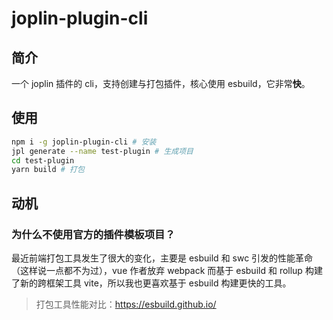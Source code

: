 # joplin-plugin-cli

## 简介

一个 joplin 插件的 cli，支持创建与打包插件，核心使用 esbuild，它非常**快**。

## 使用

```sh
npm i -g joplin-plugin-cli # 安装
jpl generate --name test-plugin # 生成项目
cd test-plugin
yarn build # 打包
```

## 动机

### 为什么不使用官方的插件模板项目？

最近前端打包工具发生了很大的变化，主要是 esbuild 和 swc 引发的性能革命（这样说一点都不为过），vue 作者放弃 webpack 而基于 esbuild 和 rollup 构建了新的跨框架工具 vite，所以我也更喜欢基于 esbuild 构建更快的工具。

> 打包工具性能对比：<https://esbuild.github.io/>
